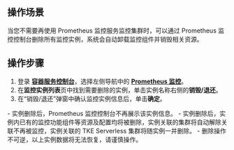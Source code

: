 ## 操作场景

当您不需要再使用 Prometheus 监控服务监控集群时，可以通过 Prometheus 监控控制台删除所有监控实例，系统会自动卸载监控组件并销毁相关资源。



## 操作步骤

1. 登录 **[容器服务控制台](https://console.cloud.tencent.com/tke2)**，选择左侧导航中的 **[Prometheus 监控](https://console.cloud.tencent.com/tke2/prometheus2)**。
2. 在**监控实例列表**页中找到需要删除的实例，单击实例名称右侧的**销毁/退还**。
3. 在“销毁/退还”弹窗中确认监控实例信息后，单击**确定**。
<dx-alert infotype="explain" title=" ">
- 实例删除后，Prometheus 监控控制台不再展示该实例信息。
- 实例删除后，实例内已有的监控功能组件等资源及配置均将被删除，实例关联的集群将自动解除关联不再被监控，实例关联的 TKE Serverless 集群将随实例一并删除。
- 删除操作不可逆，以上实例数据将无法恢复，请谨慎操作。
</dx-alert>



